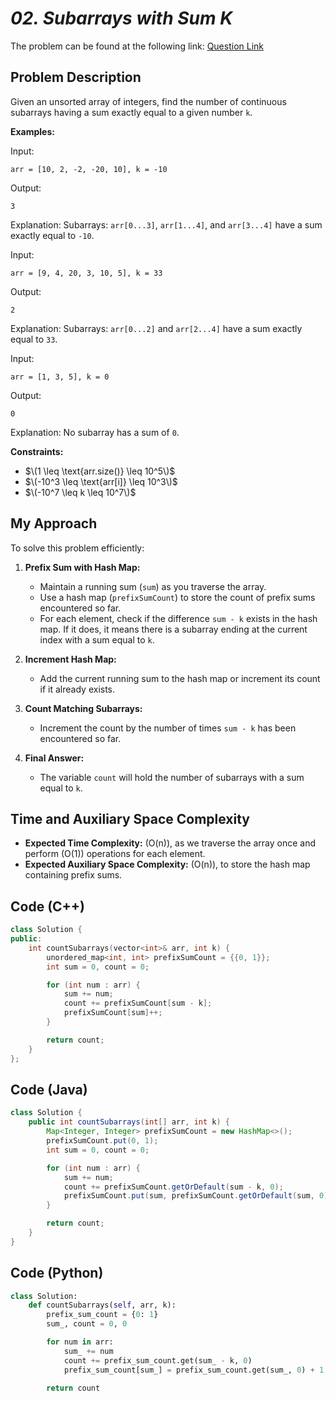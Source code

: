 # *02. Subarrays with Sum K*

The problem can be found at the following link: [Question Link](https://www.geeksforgeeks.org/problems/subarrays-with-sum-k/1)

## Problem Description

Given an unsorted array of integers, find the number of continuous subarrays having a sum exactly equal to a given number `k`.

**Examples:**

Input:  
```
arr = [10, 2, -2, -20, 10], k = -10
```
Output:  
```
3
```
Explanation: Subarrays: `arr[0...3]`, `arr[1...4]`, and `arr[3...4]` have a sum exactly equal to `-10`.

Input:  
```
arr = [9, 4, 20, 3, 10, 5], k = 33
```
Output:  
```
2
```
Explanation: Subarrays: `arr[0...2]` and `arr[2...4]` have a sum exactly equal to `33`.

Input:  
```
arr = [1, 3, 5], k = 0
```
Output:  
```
0
```
Explanation: No subarray has a sum of `0`.

**Constraints:**

- $\(1 \leq \text{arr.size()} \leq 10^5\)$
- $\(-10^3 \leq \text{arr[i]} \leq 10^3\)$
- $\(-10^7 \leq k \leq 10^7\)$



## My Approach

To solve this problem efficiently:

1. **Prefix Sum with Hash Map:**
   - Maintain a running sum (`sum`) as you traverse the array.
   - Use a hash map (`prefixSumCount`) to store the count of prefix sums encountered so far.
   - For each element, check if the difference `sum - k` exists in the hash map. If it does, it means there is a subarray ending at the current index with a sum equal to `k`.

2. **Increment Hash Map:**
   - Add the current running sum to the hash map or increment its count if it already exists.

3. **Count Matching Subarrays:**
   - Increment the count by the number of times `sum - k` has been encountered so far.

4. **Final Answer:**
   - The variable `count` will hold the number of subarrays with a sum equal to `k`.



## Time and Auxiliary Space Complexity

- **Expected Time Complexity:** \(O(n)\), as we traverse the array once and perform \(O(1)\) operations for each element.
- **Expected Auxiliary Space Complexity:** \(O(n)\), to store the hash map containing prefix sums.



## Code (C++)

```cpp
class Solution {
public:
    int countSubarrays(vector<int>& arr, int k) {
        unordered_map<int, int> prefixSumCount = {{0, 1}};
        int sum = 0, count = 0;

        for (int num : arr) {
            sum += num;
            count += prefixSumCount[sum - k];
            prefixSumCount[sum]++;
        }

        return count;
    }
};
```



## Code (Java)

```java
class Solution {
    public int countSubarrays(int[] arr, int k) {
        Map<Integer, Integer> prefixSumCount = new HashMap<>();
        prefixSumCount.put(0, 1);
        int sum = 0, count = 0;

        for (int num : arr) {
            sum += num;
            count += prefixSumCount.getOrDefault(sum - k, 0);
            prefixSumCount.put(sum, prefixSumCount.getOrDefault(sum, 0) + 1);
        }

        return count;
    }
}
```



## Code (Python)

```python
class Solution:
    def countSubarrays(self, arr, k):
        prefix_sum_count = {0: 1}
        sum_, count = 0, 0

        for num in arr:
            sum_ += num
            count += prefix_sum_count.get(sum_ - k, 0)
            prefix_sum_count[sum_] = prefix_sum_count.get(sum_, 0) + 1

        return count
```



